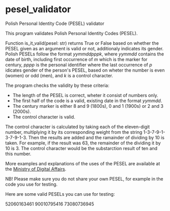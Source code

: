 # pesel_validator
Polish Personal Identity Code (PESEL) validator

This program validates Polish Personal Identity Codes (PESEL).

Function is_it_valid(pesel: str) returns True or False based on whether the PESEL given as an argument is valid or not, additionaly indicates its gender. 
Polish PESELs follow the format *yymmddpppk*, where *yymmdd* contains the date of birth, including first occurrence of *m* which is the marker for century, *pppp* is the personal identifier where the last occurrence of *p* idicates gender of the person's PESEL, based on wheter the number is even (women) or odd (men), and *k* is a control character.

The program checks the validity by these criteria:
-  The length of the PESEL is correct, wheter it consist of numbers only.
-  The first half of the code is a valid, existing date in the format *yymmdd*.
-  The century marker is either 8 and 9 (1800s), 0 and 1 (1900s) or 2 and 3 (2000s).
-  The control character is valid.
  
The control character is calculated by taking each of the eleven-digit number, multiplying it by its corresponding weight from the string 1-3-7-9-1-3-7-9-1-3. Then the results are added and the ramainder of dividing by 10 is taken. For example, if the result was 63, the remainder of the dividing it by 10 is 3. The control character would be the substarction result of ten and this number.

More examples and explanations of the uses of the PESEL are available at the [Ministry of Digital Affairs](https://www.gov.pl/web/gov/czym-jest-numer-pesel).

NB! Please make sure you do not share your own PESEL, for example in the code you use for testing.

Here are some valid PESELs you can use for testing:

  52060163461
  90010795416
  73080736945
